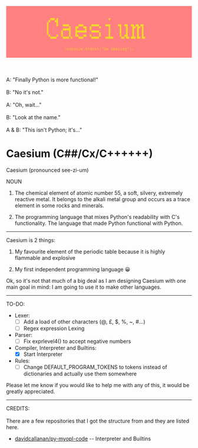 <div align="center">
  <img src="assets/images/Caesium logo.png" />
  <br/>
  <br/>
  <br/>
</div>

A: "Finally Python is more functional!"
<br>
<br>
B: "No it's not."
<br>
<br>
A: "Oh, wait..." 
<br>
<br>
B: "Look at the name."
<br>
<br>
A & B: "This isn't Python; it's..."

Caesium (C##/Cx/C++++++)
=======
Caesium (pronounced see-zi-um)

NOUN

1. The chemical element of atomic number 55, a soft, silvery, extremely reactive metal. It belongs to the alkali metal group and occurs as a trace element in some rocks and minerals.

2. The programming language that mixes Python's readability with C's functionality. The language that made Python functional with Python.
------

Caesium is 2 things:

1. My favourite element of the periodic table because it is highly flammable and explosive

2. My first independent programming language 😀

Ok, so it's not that much of a big deal as I am designing Caesium with one main goal in mind: I am going to use it to make other languages.

-----

TO-DO:
* Lexer:
    - [ ] Add a load of other characters (@, £, $, %, ~, #...)
    - [ ] Regex expression Lexing

* Parser:
    - [ ] Fix exprlevel4() to accept negative numbers

* Compiler, Interpreter and Builtins:
    - [x] Start Interpreter

* Rules:
    - [ ] Change DEFAULT_PROGRAM_TOKENS to tokens instead of dictionaries and actually use them somewhere

Please let me know if you would like to help me with any of this, it would be greatly appreciated.

-----

CREDITS:
<br>
<br>
There are a few repositories that I got the structure from and they are listed here.
<br>
* [davidcallanan/py-myopl-code](https://github.com/davidcallanan/py-myopl-code) -- Interpreter and Builtins
